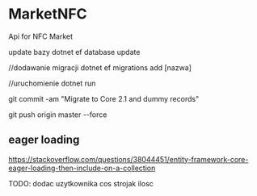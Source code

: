 # MarketNFC
Api for NFC Market

update bazy
dotnet ef database update

//dodawanie migracji
dotnet ef migrations add [nazwa]

//uruchomienie
dotnet run

git commit -am "Migrate to Core 2.1 and dummy records"

git push origin master --force

## eager loading
https://stackoverflow.com/questions/38044451/entity-framework-core-eager-loading-then-include-on-a-collection

TODO:
dodac uzytkownika cos strojak ilosc 


